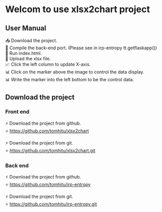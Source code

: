 # Welcom to use xlsx2chart project

## User Manual
:inbox_tray: Download the project. <br>
:balloon: Compile the back-end port. (Please see in irp-entropy tt.getflaskapp()) <br>
:balloon: Run index.html. <br>
:open_file_folder: Upload the xlsx file. <br>
:chart_with_upwards_trend: Click the left column to update X-axis. <br>
:bar_chart: Click on the marker above the image to control the data display. <br>
:bar_chart: Write the marker into the left bottom to be the control data. <br>

## Download the project
### Front end
:zap: Download the project from github. <br>
:star: https://github.com/tomhitu/xlsx2chart <br>

:zap: Download the project from git. <br>
:star: https://github.com/tomhitu/xlsx2chart.git <br>

### Back end
:zap: Download the project from github. <br>
:star: https://github.com/tomhitu/irp-entropy <br>

:zap: Download the project from git. <br>
:star: https://github.com/tomhitu/irp-entropy.git
